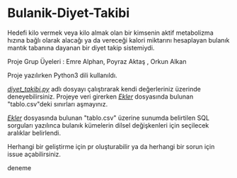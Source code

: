 # Bulanik-Diyet-Takibi
Hedefi kilo vermek veya kilo almak olan bir kimsenin aktif metabolizma hızına bağlı
olarak alacağı ya da vereceği kalori miktarını
hesaplayan bulanık mantık tabanına dayanan bir
diyet takip sistemiydi.

Proje Grup Üyeleri : Emre Alphan, Poyraz Aktaş , Orkun Alkan 

Proje yazılırken Python3 dili kullanıldı.

[*diyet_takibi.py*](https://github.com/poyrazaktas/Bulanik-Diyet-Takibi/blob/master/diyet_takibi.py) adlı dosyayı çalıştırarak kendi değerleriniz üzerinde deneyebilirsiniz.
Projeye veri girerken [*Ekler*](https://github.com/poyrazaktas/Bulanik-Diyet-Takibi/tree/master/Ekler) dosyasında bulunan "tablo.csv"deki sınırları aşmayınız.

[*Ekler*](https://github.com/poyrazaktas/Bulanik-Diyet-Takibi/tree/master/Ekler) dosyasında bulunan "tablo.csv" üzerine sunumda belirtilen SQL sorguları yazılınca
bulanık kümelerin dilsel değişkenleri için seçilecek aralıklar belirlendi. 

Herhangi bir geliştirme için pr oluşturabilir ya da herhangi bir sorun için issue açabilirsiniz.


deneme
